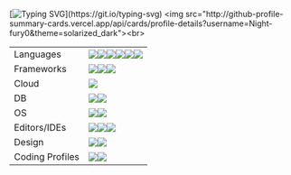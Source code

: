 [![Typing SVG](https://readme-typing-svg.demolab.com?font=Fira+Code&pause=1000&width=500&lines=Welcome+to+Night-fury0's+Github+profile!)](https://git.io/typing-svg)
<img src="http://github-profile-summary-cards.vercel.app/api/cards/profile-details?username=Night-fury0&theme=solarized_dark"><br>
<table>
  <tr>
    <td>Languages</td>
    <td><img src="https://img.shields.io/badge/python-3670A0?style=for-the-badge&logo=python&logoColor=ffdd54"><img src="https://img.shields.io/badge/c++-%2300599C.svg?style=for-the-badge&logo=c%2B%2B&logoColor=white"><img src="https://img.shields.io/badge/c-%2300599C.svg?style=for-the-badge&logo=c&logoColor=white"><img src="https://img.shields.io/badge/java-%23ED8B00.svg?style=for-the-badge&logo=openjdk&logoColor=white"><img src="https://img.shields.io/badge/kotlin-%237F52FF.svg?style=for-the-badge&logo=kotlin&logoColor=white"><img src="https://img.shields.io/badge/javascript-%23323330.svg?style=for-the-badge&logo=javascript&logoColor=%23F7DF1E"</td>
  </tr>
  <tr>
    <td>Frameworks</td>
    <td><img src="https://img.shields.io/badge/Apache%20Spark-FDEE21?style=flat-square&logo=apachespark&logoColor=black"><img src="https://img.shields.io/badge/flask-%23000.svg?style=for-the-badge&logo=flask&logoColor=white"><img src="https://img.shields.io/badge/node.js-6DA55F?style=for-the-badge&logo=node.js&logoColor=white"></td>
  </tr>
  <tr>
    <td>Cloud</td>
    <td><img src="https://img.shields.io/badge/AWS-%23FF9900.svg?style=for-the-badge&logo=amazon-aws&logoColor=white"></td>
  </tr>
  <tr>
    <td>DB</td>
    <td><img src="https://img.shields.io/badge/mysql-%2300f.svg?style=for-the-badge&logo=mysql&logoColor=white"><img src="https://img.shields.io/badge/MongoDB-%234ea94b.svg?style=for-the-badge&logo=mongodb&logoColor=white"></td>
  </tr>
  <tr>
    <td>OS</td>
    <td><img src="https://img.shields.io/badge/Linux-FCC624?style=for-the-badge&logo=linux&logoColor=black"><img src="https://img.shields.io/badge/Android-3DDC84?style=for-the-badge&logo=android&logoColor=white"></td>
  </tr>
  <tr>
    <td>Editors/IDEs</td>
    <td><img src="https://img.shields.io/badge/VIM-%2311AB00.svg?style=for-the-badge&logo=vim&logoColor=white"><img src="https://img.shields.io/badge/IntelliJIDEA-000000.svg?style=for-the-badge&logo=intellij-idea&logoColor=white"><img src="https://img.shields.io/badge/Visual%20Studio%20Code-0078d7.svg?style=for-the-badge&logo=visual-studio-code&logoColor=white"></td>
  </tr>
  <tr>
    <td>Design</td>
    <td><img src="https://img.shields.io/badge/adobe%20illustrator-%23FF9A00.svg?style=for-the-badge&logo=adobe%20illustrator&logoColor=white"><img src="https://img.shields.io/badge/Inkscape-e0e0e0?style=for-the-badge&logo=inkscape&logoColor=080A13"></td>
  </tr>
  <tr>
    <td>Coding Profiles</td>
    <td><a href="https://www.codechef.com/users/rmsriram"><img src="https://img.shields.io/badge/CodeChef-%23964B00.svg?style=for-the-badge&logo=CodeChef&logoColor=white"></a><a href="https://www.hackerrank.com/Night_fury0"><img src= "https://img.shields.io/badge/-Hackerrank-2EC866?style=for-the-badge&logo=HackerRank&logoColor=white"></a></td>
  </tr>
</table>

<!--
**Night-fury0/Night-fury0** is a ✨ _special_ ✨ repository because its `README.md` (this file) appears on your GitHub profile.

Here are some ideas to get you started:

- 🔭 I’m currently working on ...
- 🌱 I’m currently learning ...
- 👯 I’m looking to collaborate on ...
- 🤔 I’m looking for help with ...
- 💬 Ask me about ...
- 📫 How to reach me: ...
- 😄 Pronouns: ...
- ⚡ Fun fact: ...
-->
